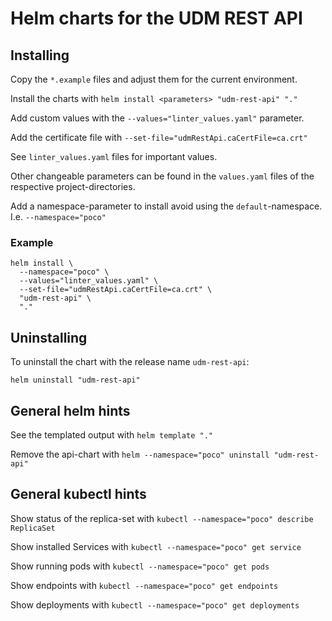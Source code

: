 
# Helm charts for the UDM REST API


## Installing

Copy the `*.example` files and adjust them for the current environment.

Install the charts with
`helm install <parameters> "udm-rest-api" "."`

Add custom values with the
`--values="linter_values.yaml"`
parameter.

Add the certificate file with `--set-file="udmRestApi.caCertFile=ca.crt"`

See
`linter_values.yaml`
files for important values.

Other changeable parameters can be found in the `values.yaml`
files of the respective project-directories.

Add a namespace-parameter to install avoid using the `default`-namespace.
I.e. `--namespace="poco"`

### Example

```
helm install \
  --namespace="poco" \
  --values="linter_values.yaml" \
  --set-file="udmRestApi.caCertFile=ca.crt" \
  "udm-rest-api" \
  "."
```

## Uninstalling

To uninstall the chart with the release name `udm-rest-api`:

```console
helm uninstall "udm-rest-api"
```

## General helm hints

See the templated output with `helm template "."`

Remove the api-chart with `helm --namespace="poco" uninstall "udm-rest-api"`


## General kubectl hints

Show status of the replica-set with `kubectl --namespace="poco" describe ReplicaSet`

Show installed Services with `kubectl --namespace="poco" get service`

Show running pods with `kubectl --namespace="poco" get pods`

Show endpoints with `kubectl --namespace="poco" get endpoints`

Show deployments with `kubectl --namespace="poco" get deployments`

